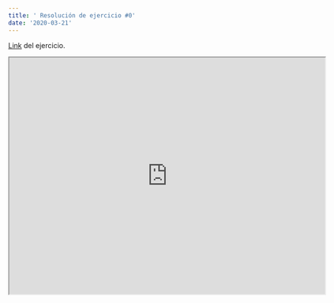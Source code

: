 ```yaml
---
title: ' Resolución de ejercicio #0'
date: '2020-03-21'
---
```


[Link](https://lichess.org/training/61069) del ejercicio.

 <iframe width="640" height="480"
      src="https://www.youtube.com/embed/Kg2PkpFgVIU" allowfullscreen>
      </iframe>

